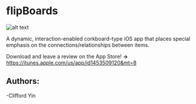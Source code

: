 # flipBoards

![alt text](https://github.com/cliffdawg/Nexus/blob/master/Nexus/Resources/Assets.xcassets/Nexus.imageset/cliff.png=250x250)

A dynamic, interaction-enabled corkboard-type iOS app that places special emphasis on the connections/relationships between items.

Download and leave a review on the App Store! **->** https://itunes.apple.com/us/app/id1453509120&mt=8

## Authors:
-Clifford Yin
